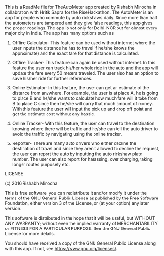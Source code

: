 This is a ReadMe file for TheAutoMeter app created by Rishabh Minocha in collabration with Hritik Sapra for the RiseHackathon.
The AutoMeter is an app for people who commute by auto rickshaws daily. Since more than half the autometers are tampered and they give false readings, this app gives the proper readings. The app is not only for Delhi-NCR but for almost every major city in India. The app has many options such as

1) Offline Calculator- This feature can be used without internet where the user inputs the distance he has to travel(if he/she knows the approximate) and the exact fare for that distance is calculated. 

2) Offline Tracker- This feature can again be used without internet. In this feature the user can track his/her whole ride in the auto and the app will update the fare every 50 meters traveled. The user also has an option to save his/her ride for further references. 

3) Online Estimator- In this feature, the user can get an estimate of the distance from anywhere. For example, the user is at place A, he is going to place B and he/she wants to calculate how much fare will it take from B to place C since then he/she will carry that much amount of money. With this feature the user will input the pick up and drop off point and get the estimate cost without any hassle.

4) Online Tracker- With this feature, the user can travel to the destination knowing where there will be traffic and he/she can tell the auto driver to avoid the traffic by navigating using the online tracker. 

5) Reporter- There are many auto drivers who either decline the destination of travel and since they aren't allowed to decline the request, the user can report the auto by inputting the auto rickshaw plate number. The user can also report for harassing, over charging, taking longer routes purposely etc.

LICENSE

(c) 2016 Rishabh Minocha

This is free software: you can redistribute it and/or modify it under the terms of the GNU General Public License as published by the Free Software Foundation, either version 3 of the License, or (at your option) any later version.

This software is distributed in the hope that it will be useful, but WITHOUT ANY WARRANTY; without even the implied warranty of MERCHANTABILITY or FITNESS FOR A PARTICULAR PURPOSE. See the GNU General Public License for more details.

You should have received a copy of the GNU General Public License along with this app. If not, see https://www.gnu.org/licenses/.
